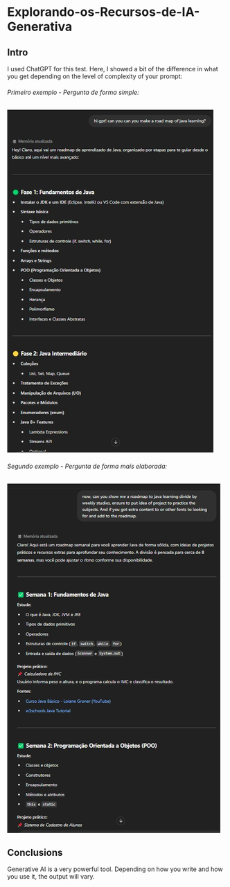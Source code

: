 # Explorando-os-Recursos-de-IA-Generativa
## Intro
I used ChatGPT for this test. Here, I showed a bit of the difference in what you get depending on the level of complexity of your prompt:

###### Primeiro exemplo - Pergunta de forma simple:
![Example pt. 1](./images/example1.jpg "Example pt. 1")
###### Segundo exemplo - Pergunta de forma mais elaborada:
![Example pt. 2](./images/example2.jpg "Example pt. 2")


## Conclusions
Generative AI is a very powerful tool. Depending on how you write and how you use it, the output will vary.